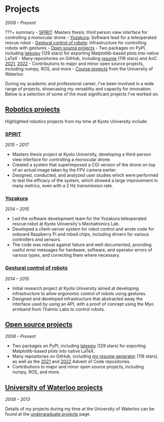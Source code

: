 # Projects
_2008 &ndash; Present_

???+ summary
    - [SPIRIT](#spirit): Masters thesis; third person view interface for controlling a monocular drone
    - [Yozakura](#yozakura): Software lead for a teleoperated rescue robot
    - [Gestural control of robots](#gestural-control-of-robots): Infrastructure for controlling robots with gestures
    - [Open source projects](#open-source-projects)
        - Two packages on PyPI, including [latexipy](https://github.com/masasin/latexipy) (129 stars) for exporting Matplotlib-based plots into native LaTeX
        - Many repositories on GitHub, including [resume](https://github.com/masasin/resume) (118 stars) and AoC [2021](https://github.com/masasin/aoc2021), [2022](https://github.com/masasin/advent-of-code-2022)
        - Contributions to major and minor open source projects, including numpy, ROS, and more
    - [Course projects](#university-of-waterloo-projects) from the University of Waterloo

During my academic and professional career, I've been involved in a wide range of projects,
showcasing my versatility and capacity for innovation.
Below is a selection of some of the most significant projects I've worked on.

## [Robotics projects](kyoto#highlighted-projects)
Highlighted robotics projects from my time at Kyoto University include:

### [SPIRIT](spirit)
_2015 &ndash; 2017_

- Masters thesis project at Kyoto University, developing a third-person view interface for controlling a monocular drone.
- Created a system that superimposed a CGI version of the drone on top of an actual image taken by the FPV camera earlier.
- Designed, conducted, and analyzed user studies which were performed to test the efficacy of the system,
  which showed a large improvement in many metrics, even with a 2 Hz transmission rate.

### [Yozakura](yozakura)
_2014 &ndash; 2015_

- Led the software development team for the Yozakura teleoperated rescue robot at Kyoto University's Mechatronics Lab.
- Developed a client-server system for robot control and wrote code for onboard Raspberry Pi and mbed chips,
  including drivers for various controllers and sensors.
- The code was robust against failure and well-documented, providing useful error messages for hardware, software,
  and operator errors of various types, and correcting them where necessary.

### [Gestural control of robots](myo)
_2014 &ndash; 2015_

- Initial research project at Kyoto University aimed at developing infrastructure to allow ergonomic control of robots using gestures.
- Designed and developed infrastructure that abstracted away the interface used by using an API,
  with a proof of concept using the Myo armband from Thalmic Labs to control robots.


## [Open source projects](open_source)
_2008 &ndash; Present_

- Two packages on PyPI, including [latexipy](https://github.com/masasin/latexipy) (129 stars) for exporting Matplotlib-based plots into native LaTeX.
- Many repositories on GitHub, including [my resume generator](https://github.com/masasin/resume) (118 stars),
  as well as the [2021](https://github.com/masasin/aoc2021) and [2022](https://github.com/masasin/advent-of-code-2022) Advent of Code repositories.
- Contributions to major and minor open source projects, including numpy, ROS, and more.

## [University of Waterloo projects](undergrad)
_2008 &ndash; 2013_

Details of my projects during my time at the University of Waterloo can be found at the [undergraduate projects](undergrad) page.
